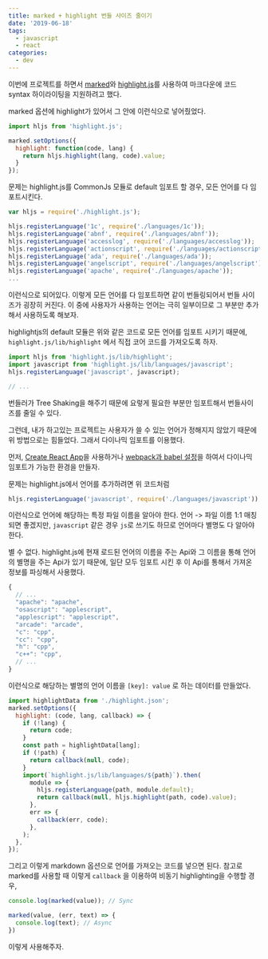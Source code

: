 ```yaml
---
title: marked + highlight 번들 사이즈 줄이기
date: '2019-06-18'
tags:
  - javascript
  - react
categories:
  - dev
---
```


이번에 프로젝트를 하면서 [marked](https://github.com/markedjs/marked)와 [highlight.js](https://highlightjs.org/)를 사용하여 마크다운에 코드 syntax 하이라이팅을 지원하려고 했다. 

marked 옵션에 highlight가 있어서 그 안에 이런식으로 넣어줬었다.
```js
import hljs from 'highlight.js';

marked.setOptions({
  highlight: function(code, lang) {
    return hljs.highlight(lang, code).value;
  }
});
```

문제는 highlight.js를 CommonJs 모듈로 default 임포트 할 경우, 모든 언어를 다 임포트시킨다.

```js
var hljs = require('./highlight.js');

hljs.registerLanguage('1c', require('./languages/1c'));
hljs.registerLanguage('abnf', require('./languages/abnf'));
hljs.registerLanguage('accesslog', require('./languages/accesslog'));
hljs.registerLanguage('actionscript', require('./languages/actionscript'));
hljs.registerLanguage('ada', require('./languages/ada'));
hljs.registerLanguage('angelscript', require('./languages/angelscript'));
hljs.registerLanguage('apache', require('./languages/apache'));
...
```

이런식으로 되어있다. 이렇게 모든 언어를 다 임포트하면 같이 번들링되어서 번들 사이즈가 굉장히 커진다. 이 중에 사용자가 사용하는 언어는 극히 일부이므로 그 부분만 추가해서 사용하도록 해보자.

highlightjs의 default 모듈은 위와 같은 코드로 모든 언어를 임포트 시키기 때문에, `highlight.js/lib/highlight` 에서 직접 코어 코드를 가져오도록 하자.

```js
import hljs from 'highlight.js/lib/highlight';
import javascript from 'highlight.js/lib/languages/javascript';
hljs.registerLanguage('javascript', javascript);

// ...
```

번들러가 Tree Shaking을 해주기 때문에 요렇게 필요한 부분만 임포트해서 번들사이즈를 줄일 수 있다.

그런데, 내가 하고있는 프로젝트는 사용자가 쓸 수 있는 언어가 정해지지 않았기 때문에 위 방법으로는 힘들었다. 그래서 다이나믹 임포트를 이용했다.

먼저, [Create React App](https://facebook.github.io/create-react-app/)을 사용하거나 [webpack과 babel 설정](https://webpack.js.org/guides/code-splitting/#dynamic-imports)을 하여서 다이나믹 임포트가 가능한 환경을 만들자.

문제는 highlight.js에서 언어를 추가하려면 위 코드처럼
```js
hljs.registerLanguage('javascript', require('./languages/javascript'));
```
이런식으로 언어에 해당하는 특정 파일 이름을 알아야 한다. 언어 -> 파일 이름 1:1 매칭되면 좋겠지만, `javascript` 같은 경우 `js`로 쓰기도 하므로 언어마다 별명도 다 알아야 한다.

별 수 없다. highlight.js에 현재 로드된 언어의 이름을 주는 Api와 그 이름을 통해 언어의 별명을 주는 Api가 있기 때문에, 일단 모두 임포트 시킨 후 이 Api를 통해서 가져온 정보를 파싱해서 사용했다.

```js
{
  // ...
  "apache": "apache",
  "osascript": "applescript",
  "applescript": "applescript",
  "arcade": "arcade",
  "c": "cpp",
  "cc": "cpp",
  "h": "cpp",
  "c++": "cpp",
  // ...
}
```

이런식으로 해당하는 별명의 언어 이름을 `[key]: value` 로 하는 데이터를 만들었다.

```js
import highlightData from './highlight.json';
marked.setOptions({
  highlight: (code, lang, callback) => {
    if (!lang) {
      return code;
    }
    const path = highlightData[lang];
    if (!path) {
      return callback(null, code);
    }
    import(`highlight.js/lib/languages/${path}`).then(
      module => {
        hljs.registerLanguage(path, module.default);
        return callback(null, hljs.highlight(path, code).value);
      },
      err => {
        callback(err, code);
      },
    );
  },
});
```

그리고 이렇게 markdown 옵션으로 언어를 가져오는 코드를 넣으면 된다.
참고로 marked를 사용할 때 이렇게 `callback` 을 이용하여 비동기 highlighting을 수행할 경우,

```js
console.log(marked(value)); // Sync

marked(value, (err, text) => {
  console.log(text); // Async
})
```
이렇게 사용해주자.